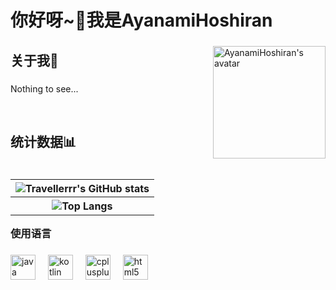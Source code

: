 <h1 align="left">你好呀~👋我是AyanamiHoshiran</h1>

###

<img align="right" alt="AyanamiHoshiran's avatar" width="180" height="180" src="https://avatars.githubusercontent.com/u/183075659" />

<h2 align="left">关于我📄</h2>

###

Nothing to see...

<br>

###

<h2 align="left">统计数据📊</h2>

###

<table align="right">
  <tr>
    <th> <img align="center" alt="Travellerrr's GitHub stats" src="https://github-readme-stats.vercel.app/api?username=AyanamiHoshiran&show_icons=true&locale=cn&hide_border=true&count_private=true&hide_title=true" /> </th>
  </tr>
  <tr />
  <tr>
    <th> <img align="center" alt="Top Langs" src="https://github-readme-stats.vercel.app/api/top-langs/?username=AyanamiHoshiran&show_icons=true&locale=cn&hide_border=true" />  </th>
  </tr>
</table>

###

<h3 align="left">使用语言</h3>

###

<div align="left">
  <a href="https://www.java.com/"><img src="https://cdn.jsdelivr.net/gh/devicons/devicon/icons/java/java-original.svg" height="40" alt="java logo" /></a>
  <img width="12" />
  <a href="https://kotlinlang.org/"><img src="https://cdn.jsdelivr.net/gh/devicons/devicon/icons/kotlin/kotlin-original.svg" height="40" alt="kotlin logo" /></a>
  <img width="12" />
  <a href="https://gcc.gnu.org/"><img src="https://cdn.jsdelivr.net/gh/devicons/devicon/icons/cplusplus/cplusplus-original.svg" height="40" alt="cplusplus logo" /></a>
  <img width="12" />
  <a href="https://www.w3school.com.cn/html/html5_intro.asp"><img src="https://cdn.jsdelivr.net/gh/devicons/devicon/icons/html5/html5-original.svg" height="40" alt="html5 logo" /></a>
</div>


<!--###
<h3 align="left">使用技术</h3>

###

<div align="left">
  <a href="https://www.arduino.cc/"><img src="https://cdn.jsdelivr.net/gh/devicons/devicon/icons/arduino/arduino-original.svg" height="40" alt="arduino logo" /></a>
  <img width="12" />
  <a href="https://www.mysql.com/"><img src="https://cdn.jsdelivr.net/gh/devicons/devicon/icons/mysql/mysql-original.svg" height="40" alt="mysql logo" /></a>
  <img width="12" />
  <a href="https://www.docker.com/"><img src="https://cdn.jsdelivr.net/gh/devicons/devicon/icons/docker/docker-original.svg" height="40" alt="docker logo" /></a>
  <img width="12" />
  <a href="https://nginx.org/"><img src="https://cdn.jsdelivr.net/gh/devicons/devicon/icons/nginx/nginx-original.svg" height="40" alt="nginx logo" /></a>
  <img width="12" />
  <a href="https://www.centos.org/"><img src="https://cdn.jsdelivr.net/gh/devicons/devicon/icons/centos/centos-original.svg" height="40" alt="centos logo" /></a>
</div>
-->
